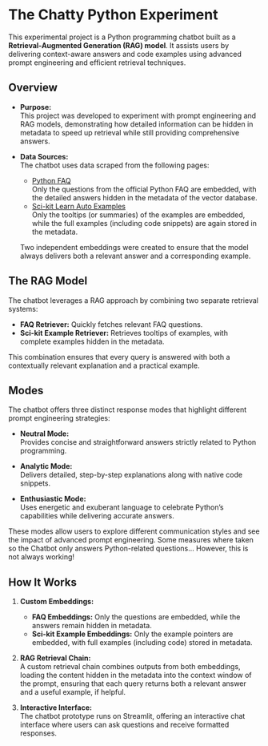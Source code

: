 # The Chatty Python Experiment

This experimental project is a Python programming chatbot built as a **Retrieval-Augmented Generation (RAG) model**. It assists users by delivering context-aware answers and code examples using advanced prompt engineering and efficient retrieval techniques.

## Overview

- **Purpose:**  
  This project was developed to experiment with prompt engineering and RAG models, demonstrating how detailed information can be hidden in metadata to speed up retrieval while still providing comprehensive answers.

- **Data Sources:**  
  The chatbot uses data scraped from the following pages:
  - [Python FAQ](https://docs.python.org/3/faq/index.html)  
    Only the questions from the official Python FAQ are embedded, with the detailed answers hidden in the metadata of the vector database.
  - [Sci-kit Learn Auto Examples](https://scikit-learn.org/stable/auto_examples/index.html)  
    Only the tooltips (or summaries) of the examples are embedded, while the full examples (including code snippets) are again stored in the metadata.
  
  Two independent embeddings were created to ensure that the model always delivers both a relevant answer and a corresponding example.

## The RAG Model

The chatbot leverages a RAG approach by combining two separate retrieval systems:
- **FAQ Retriever:** Quickly fetches relevant FAQ questions.
- **Sci-kit Example Retriever:** Retrieves tooltips of examples, with complete examples hidden in the metadata.

This combination ensures that every query is answered with both a contextually relevant explanation and a practical example.

## Modes

The chatbot offers three distinct response modes that highlight different prompt engineering strategies:

- **Neutral Mode:**  
  Provides concise and straightforward answers strictly related to Python programming.

- **Analytic Mode:**  
  Delivers detailed, step-by-step explanations along with native code snippets.

- **Enthusiastic Mode:**  
  Uses energetic and exuberant language to celebrate Python’s capabilities while delivering accurate answers.

These modes allow users to explore different communication styles and see the impact of advanced prompt engineering. Some measures where taken so the Chatbot only answers Python-related questions... However, this is not always working!

## How It Works

1. **Custom Embeddings:**  
   - **FAQ Embeddings:** Only the questions are embedded, while the answers remain hidden in metadata.
   - **Sci-kit Example Embeddings:** Only the example pointers are embedded, with full examples (including code) stored in metadata.

2. **RAG Retrieval Chain:**  
   A custom retrieval chain combines outputs from both embeddings, loading the content hidden in the metadata into the context window of the prompt, ensuring that each query returns both a relevant answer and a useful example, if helpful.

3. **Interactive Interface:**  
   The chatbot prototype runs on Streamlit, offering an interactive chat interface where users can ask questions and receive formatted responses.


